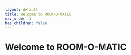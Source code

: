 ```yaml
---
layout: default
title: Welcome to ROOM-O-MATIC
nav_order: 1
has_children: false
---
```


# Welcome to ROOM-O-MATIC
<span class="habbo-icon fish"></span>
